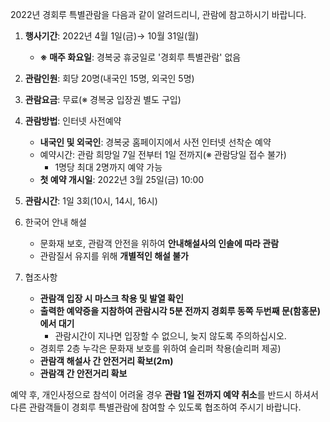 2022년 경회루 특별관람을 다음과 같이 알려드리니, 관람에 참고하시기 바랍니다.
1. **행사기간**: 2022년 4월 1일(금)→ 10월 31일(월)
   - **※ 매주 화요일**: 경복궁 휴궁일로 '경회루 특별관람' 없음

2. **관람인원**: 회당 20명(내국인 15명, 외국인 5명)

3. **관람요금**: 무료(※ 경복궁 입장권 별도 구입)

4. **관람방법**: 인터넷 사전예약
   - **내국인 및 외국인**: 경복궁 홈페이지에서 사전 인터넷 선착순 예약
   - 예약시간: 관람 희망일 7일 전부터 1일 전까지(※ 관람당일 접수 불가)
     - 1명당 최대 2명까지 예약 가능
   - **첫 예약 개시일**: 2022년 3월 25일(금) 10:00

5. **관람시간**: 1일 3회(10시, 14시, 16시)

6. 한국어 안내 해설
   - 문화재 보호, 관람객 안전을 위하여 **안내해설사의 인솔에 따라 관람**
   - 관람질서 유지를 위해 **개별적인 해설 불가**

7. 협조사항
   - **관람객 입장 시 마스크 착용 및 발열 확인**
   - **출력한 예약증을 지참하여 관람시각 5분 전까지 경회루 동쪽 두번째 문(함홍문)에서 대기**
     - 관람시간이 지나면 입장할 수 없으니, 늦지 않도록 주의하십시오.
   - 경회루 2층 누각은 문화재 보호를 위하여 슬리퍼 착용(슬리퍼 제공)
   - **관람객 해설사 간 안전거리 확보(2m)**
   - **관람객 간 안전거리 확보**

예약 후, 개인사정으로 참석이 어려울 경우 **관람 1일 전까지 예약 취소**를 반드시 하셔서 다른 관람객들이 경회루 특별관람에 참여할 수 있도록 협조하여 주시기 바랍니다.